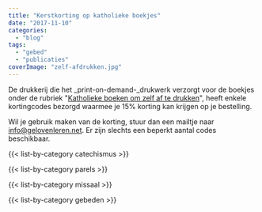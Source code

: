 ```yaml
---
title: "Kerstkorting op katholieke boekjes"
date: "2017-11-10"
categories: 
  - "blog"
tags: 
  - "gebed"
  - "publicaties"
coverImage: "zelf-afdrukken.jpg"
---
```


De drukkerij die het _print-on-demand-_drukwerk verzorgt voor de boekjes onder de rubriek "[Katholieke boeken om zelf af te drukken](/page/katholieke-printerboekjes/)", heeft enkele kortingcodes bezorgd waarmee je 15% korting kan krijgen op je bestelling.

Wil je gebruik maken van de korting, stuur dan een mailtje naar [info@gelovenleren.net](mailto:info@gelovenleren.net). Er zijn slechts een beperkt aantal codes beschikbaar.

{{< list-by-category catechismus >}}

{{< list-by-category parels >}}

{{< list-by-category missaal >}}

{{< list-by-category gebeden >}}
